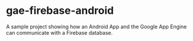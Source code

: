 # gae-firebase-android
A sample project showing how an Android App and the Google App Engine can communicate with a Firebase database.
